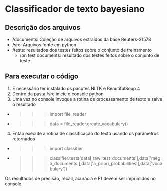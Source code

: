 # Classificador de texto bayesiano

## Descrição dos arquivos

* /documents: Coleção de arquivos extraídos da base Reuters-21578
* /src: Arquivos fonte em python
* /tests: resultados dos testes feitos sobre o conjunto de treinamento
  * /on test documents: resultado dos testes feitos sobre o conjunto de teste

## Para executar o código

1. É necessário ter instalado os pacotes NLTK e BeautifulSoup 4
2. Dentro da pasta /src inicie o console python
3. Uma vez no console invoque a rotina de processamento de texto e salve o resultado
  * >>> import file_reader
  * >>> data = file_reader.create_vocabulary()
4. Então execute a rotina de classificação do texto usando os parâmetros retornados
  * >>> import classifier
  * >>> classifier.tests(data['raw_test_documents'],data['mega_documents'],data['a_priori_probabilities'],data['vocabulary'])

Os resultados de precisão, recall, acurácia e F1 devem ser imprimidos no console.
